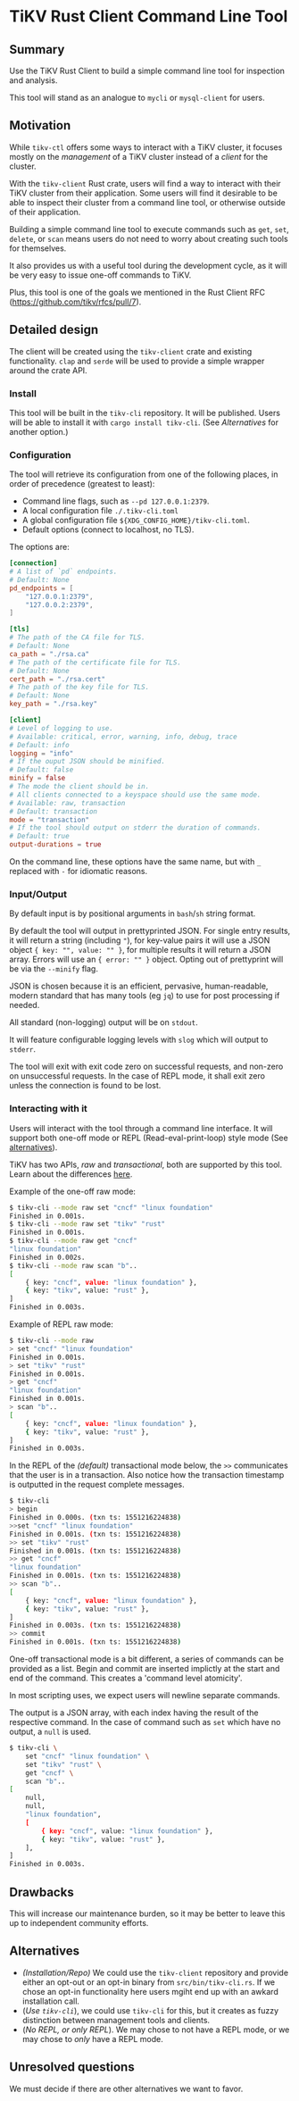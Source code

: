 # TiKV Rust Client Command Line Tool

## Summary

Use the TiKV Rust Client to build a simple command line tool for inspection and analysis.

This tool will stand as an analogue to `mycli` or `mysql-client` for users.

## Motivation

While `tikv-ctl` offers some ways to interact with a TiKV cluster, it
focuses mostly on the *management* of a TiKV cluster instead of a *client* for
the cluster.

With the `tikv-client` Rust crate, users will find a way to interact with their TiKV
cluster from their application. Some users will find it desirable to be able to
inspect their cluster from a command line tool, or otherwise outside of their
application.

Building a simple command line tool to execute commands such as `get`, `set`,
`delete`, or `scan` means users do not need to worry about creating such
tools for themselves.

It also provides us with a useful tool during the development cycle, as it will
be very easy to issue one-off commands to TiKV.

Plus, this tool is one of the goals we mentioned in the Rust Client RFC
(https://github.com/tikv/rfcs/pull/7).

## Detailed design

The client will be created using the `tikv-client` crate and existing
functionality. `clap` and `serde` will be used to provide a simple wrapper
around the crate API.

### Install

This tool will be built in the `tikv-cli` repository. It will be published.
Users will be able to install it with `cargo install tikv-cli`. (See
*Alternatives* for another option.)

### Configuration

The tool will retrieve its configuration from one of the following places, in
order of precedence (greatest to least):

* Command line flags, such as `--pd 127.0.0.1:2379`.
* A local configuration file `./.tikv-cli.toml`
* A global configuration file `${XDG_CONFIG_HOME}/tikv-cli.toml`.
* Default options (connect to localhost, no TLS).

The options are:

```toml
[connection]
# A list of `pd` endpoints.
# Default: None
pd_endpoints = [
    "127.0.0.1:2379",
    "127.0.0.2:2379",
]

[tls]
# The path of the CA file for TLS.
# Default: None
ca_path = "./rsa.ca"
# The path of the certificate file for TLS.
# Default: None
cert_path = "./rsa.cert"
# The path of the key file for TLS.
# Default: None
key_path = "./rsa.key"

[client]
# Level of logging to use.
# Available: critical, error, warning, info, debug, trace
# Default: info
logging = "info"
# If the ouput JSON should be minified.
# Default: false
minify = false
# The mode the client should be in.
# All clients connected to a keyspace should use the same mode.
# Available: raw, transaction
# Default: transaction
mode = "transaction"
# If the tool should output on stderr the duration of commands.
# Default: true
output-durations = true
```

On the command line, these options have the same name, but with `_` replaced
with `-` for idiomatic reasons.

### Input/Output

By default input is by positional arguments in `bash`/`sh` string format.

By default the tool will output in prettyprinted JSON. For single entry results,
it will return a string (including `"`), for key-value pairs it will use a JSON
object `{ key: "", value: "" }`, for multiple results it will return a JSON
array. Errors will use an `{ error: "" }` object. Opting out of prettyprint will
be via the `--minify` flag.

JSON is chosen because it is an efficient, pervasive, human-readable, modern
standard that has many tools (eg `jq`) to use for post processing if needed.

All standard (non-logging) output will be on `stdout`.

It will feature configurable logging levels with `slog` which will output to `stderr`.

The tool will exit with exit code zero on successful requests, and non-zero on unsuccessful
requests. In the case of REPL mode, it shall exit zero unless the connection is
found to be lost.

### Interacting with it

Users will interact with the tool through a command line interface. It will
support both one-off mode or REPL (Read-eval-print-loop) style mode (See [alternatives](#Alternatives)).

TiKV has two APIs, *raw* and *transactional*, both are supported by this tool.
Learn about the differences [here](https://tikv.org/docs/architecture/#apis).

Example of the one-off raw mode:

```bash
$ tikv-cli --mode raw set "cncf" "linux foundation"
Finished in 0.001s.
$ tikv-cli --mode raw set "tikv" "rust"
Finished in 0.001s.
$ tikv-cli --mode raw get "cncf"
"linux foundation"
Finished in 0.002s.
$ tikv-cli --mode raw scan "b"..
[
    { key: "cncf", value: "linux foundation" },
    { key: "tikv", value: "rust" },
]
Finished in 0.003s.
```

Example of REPL raw mode:

```bash
$ tikv-cli --mode raw
> set "cncf" "linux foundation"
Finished in 0.001s.
> set "tikv" "rust"
Finished in 0.001s.
> get "cncf"
"linux foundation"
Finished in 0.001s.
> scan "b"..
[
    { key: "cncf", value: "linux foundation" },
    { key: "tikv", value: "rust" },
]
Finished in 0.003s.
```

In the REPL of the *(default)* transactional mode below, the `>>` communicates
that the user is in a transaction. Also notice how the transaction timestamp is
outputted in the request complete messages.

```bash
$ tikv-cli
> begin
Finished in 0.000s. (txn ts: 1551216224838)
>>set "cncf" "linux foundation"
Finished in 0.001s. (txn ts: 1551216224838)
>> set "tikv" "rust"
Finished in 0.001s. (txn ts: 1551216224838)
>> get "cncf"
"linux foundation"
Finished in 0.001s. (txn ts: 1551216224838)
>> scan "b"..
[
    { key: "cncf", value: "linux foundation" },
    { key: "tikv", value: "rust" },
]
Finished in 0.003s. (txn ts: 1551216224838)
>> commit
Finished in 0.001s. (txn ts: 1551216224838)
```

One-off transactional mode is a bit different, a series of commands can be
provided as a list. Begin and commit are inserted implictly at the start and end
of the command. This creates a 'command level atomicity'.

In most scripting uses, we expect users will newline separate commands.

The output is a JSON array, with each index having the result of the respective
command. In the case of command such as `set` which have no output, a `null` is
used.

```bash
$ tikv-cli \
    set "cncf" "linux foundation" \
    set "tikv" "rust" \
    get "cncf" \
    scan "b"..
[
    null,
    null,
    "linux foundation",
    [
        { key: "cncf", value: "linux foundation" },
        { key: "tikv", value: "rust" },
    ],
]
Finished in 0.003s.
```

## Drawbacks

This will increase our maintenance burden, so it may be better to leave this up
to independent community efforts.

## Alternatives

* *(Installation/Repo)* We could use the `tikv-client` repository and provide
  either an opt-out or an opt-in binary from `src/bin/tikv-cli.rs`. If we chose
  an opt-in functionality here users mgiht end up with an awkard installation
  call.
* (*Use `tikv-cli`*), we could use `tikv-cli` for this, but it creates as fuzzy
  distinction between management tools and clients.
* (*No REPL, or only REPL*). We may chose to not have a REPL mode, or we may chose
  to *only* have a REPL mode.

## Unresolved questions

We must decide if there are other alternatives we want to favor.
